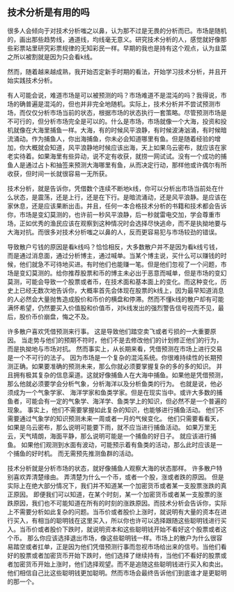 ## 技术分析是有用的吗

很多人会倾向于对技术分析嗤之以鼻，认为那不过是无畏的分析而已。市场是随机的，画出那些趋势线，通道线，均线毫无意义。研究技术分析的人，感觉就好像那些彩票站里研究彩票规律的无知彩民一样。早期的我也是持有这个观点，认为韭菜之所以被割就是因为只会看k线。

然而，随着越来越成熟，我开始否定新手时期的看法，开始学习技术分析，并且开始实践技术分析。

有人可能会说，难道市场是可以被预测的吗？市场难道不是混沌的吗？我得说，市场的确普遍是混沌的，但也并非完全地随机。实际上，技术分析并不尝试预测市场，而仅仅分析市场当前的状态，根据市场的状态执行一套策略。尽管预测市场是不可行的，但分析市场完全是可以的。什么是市场，市场就像一个大海，投资和投机就像在大海里捕鱼一样。大海，有的时候风平浪静，有时候波涛汹涌，有时候暗流涌动。作为捕鱼人，你出海捕鱼，你未必会知道哪里有鱼。但是随着经验的增加，你大概就会知道，风平浪静地时候应该出海，天上如果乌云密布，就应该在家老实待着。如果海里有些异动，说不定有收获，就捞一网试试。没有一个成功的捕鱼人是通过占卜和抽签来预测大海哪里有鱼，从而决定行动，那样他或许偶尔有所收获，但时间一长就很容易一无所获。

技术分析，就是告诉你，凭借数个连续不断地k线，你可以分析出市场当前处在什么状态，是震荡，还是上行，还是在下行。是暗流涌动，还是风平浪静。是应该在家休息，还是应该果断出击。并且，任何一本合格技术分析的书籍和技术都会告诉你，市场是变幻莫测的，也许前一秒风平浪静，后一秒就雷电交加，学会尊重市场，正如优秀的渔民应该在观察到这种情况时会选择尽快逃命，而不是执拗地要与大海对抗。而很多对技术分析嗤之以鼻的人，反而更容易犯与市场较劲的错误。

导致散户亏钱的原因是看k线吗？恰恰相反，大多数散户并不是因为看k线亏钱，而是通过消息面，通过分析博主，通过喊单。当某个博主说，买什么可以赚钱的时候，他们就急不可待地买进。有时他们也能赚一笔。但是他们忽视了一个问题，市场是变幻莫测的。给你推荐股票和币的博主未必出于恶意而喊单，但是市场的变幻莫测，可能会导致一个股票或者币，在技术面和基本面上的变化。而这种变化，历史上已经无数次地告诉你，大概率首先会体现在股票的k线上，因为最早知道消息的人必然会大量抛售造成股价和币价的横盘和停滞。然而不懂k线的散户却有可能满怀希望，仍然要买入价值股和价值币，对k线发出的强烈警告信号视而不见，最后，股价币价崩盘，悔之不及。

许多散户喜欢凭借预测来行事。 这是导致他们踏空卖飞或者亏损的一大重要原因。 当走势与他们的预期不符时，他们不是去修改他们的计划修正他们的行为，而是执拗地与市场对抗。 然而事实上，从长期来看，凭借预测在市场上进行交易是一个不可行的法子。 因为市场是一个复杂的混沌系统。你很难持续性的长期预测正确。如果要准确的预测未来，那么你就必须要掌握复杂的多的多的知识。 并且拥有极其复杂的信息渠道。这就好像捕鱼人在大海中捕鱼。如果他是凭借预测，那么他就必须要学会分析气象，分析海洋以及分析鱼类的行为。 也就是说，他必须成为一个气象学家、 海洋学家和鱼类学家。但是在现实当中。或许大多数的捕鱼者，可能会有一定的气象学、海洋学、鱼类学上的知识，但必然不是一个普遍的现象。 事实上，他们不需要掌握如此复杂的知识，也能够进行捕鱼活动。 他们不需要通过气象学的知识预测未来一周或者一月的气候变化。 他们只需要看看天，如果是乌云密布，那么说明可能要下雨，就不应当进行捕鱼活动。 如果万里无云，天气晴朗，海面平静，那么说明可能是一个捕鱼的好日子。 就应该进行捕鱼。 如果他们观测到水面有波动，可能预示着有鱼类的活动，那么此时应该是一个捕鱼的好时机。 而无需预先推测鱼群的活动。

技术分析就是分析市场的状态，就好像捕鱼人观察大海的状态那样。 许多散户特别喜欢弄清楚缘由。 弄清楚为什么一个币，或者一个股，涨或者跌的原因。 但是实际上在绝大部分情况下，我们并不知道某一个加密货币或者某一支股票涨跌的真正原因。 即便我们可以知道，在某个时刻，某一个加密货币或者某一支股票的涨跌原因，我们也不可能知道在所有的时刻的涨跌原因。而技术分析会告诉你，实际上不需要分析如此复杂的问题。当币价或者股价上涨时，就说明有大量的资本在进行买入，有相当的聪明钱在这里买入，所以你也许可以选择跟随这些聪明钱进行买入。当币价或者股价下跌时，就说明资本和这些聪明钱开始不看好这个股票或者这个币。 那么你应该选择退出市场，像这些聪明钱一样。市场上的散户为什么很容易踏空或者扛单，正是因为他们凭借预测行事而忽视市场给出来的信号。当他们看好的股票或者加密货币开始下跌时，他们选择了继续持有，当他们不看好的股票或者加密货币开始上涨时，他们选择观望。而不是追随这些聪明钱进行买入和卖出。他们相信自己比这些聪明钱更加聪明。然而市场会最终告诉他们到底谁才是更聪明的那一个。